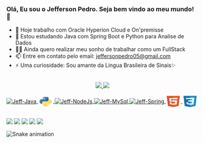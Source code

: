 ### Olá, Eu sou o Jefferson Pedro. Seja bem vindo ao meu mundo! 👋

- 🔭 Hoje trabalho com Oracle Hyperion Cloud e On'premisse
- 🌱 Estou estudando Java com Spring Boot e Python para Analise de Dados
- 👨‍💻 Ainda quero realizar meu sonho de trabalhar como um FullStack 
- 📫 Entre em contato pelo email: jeffersonpedro05@gmail.com
- ⚡ Uma curiosidade: Sou amante da Lingua Brasileira de Sinais✨

##

<div align="center">
  <a href="linktr.ee/Jefferson.Pedro">
  <img height="180em" src="https://github-readme-stats.vercel.app/api?username=Jefferson-Pedro&show_icons=true&theme=github_dark&include_all_commits=true&count_private=true"/>
  <img height="180em" src="https://github-readme-stats.vercel.app/api/top-langs/?username=Jefferson-Pedro&layout=compact&langs_count=7&theme=github_dark"/>
</div>
  
<div style="display: inline_block"><br>
  <img align="center" alt="Jeff-Java" height="40" width="50" src="https://cdn.jsdelivr.net/gh/devicons/devicon/icons/java/java-original-wordmark.svg" />
  <img align="center" alt="Jeff-Python" height="30" width="40" src="https://raw.githubusercontent.com/devicons/devicon/master/icons/python/python-original.svg"/>
  <img align="center" alt="Jeff-NodeJs" height="30" width="40" src="https://cdn.jsdelivr.net/gh/devicons/devicon/icons/nodejs/nodejs-original.svg" />
  <img align="center" alt="Jeff-MySql" height="50" width="60" src="https://cdn.jsdelivr.net/gh/devicons/devicon/icons/mysql/mysql-original-wordmark.svg" /> 
  <img align="center" alt="Jeff-Spring" height="50" width="60" src="https://cdn.jsdelivr.net/gh/devicons/devicon/icons/spring/spring-original-wordmark.svg"/>
  <img align="center" alt="Jeff-HTML" height="30" width="40" src="https://raw.githubusercontent.com/devicons/devicon/master/icons/html5/html5-original.svg"/>
  <img align="center" alt="Jeff-CSS" height="30" width="40" src="https://raw.githubusercontent.com/devicons/devicon/master/icons/css3/css3-original.svg"/>
</div>

  ##
<div>
  <a href="https://www.instagram.com/jefferson.pedro25" target="_blank"><img src="https://img.shields.io/badge/-Instagram-%23E4405F?style=for-the-badge&logo=instagram&logoColor=white" target="_blank"></a>
 	<a href="https://www.facebook.com/jefferson.pedro.3958" target="_blank"><img src="https://img.shields.io/badge/Facebook-1877F2?style=for-the-badge&logo=facebook&logoColor=white" target="_blank"></a>
 <a href="discordapp.com/users/775141974851584022" target="_blank"><img src="https://img.shields.io/badge/Discord-7289DA?style=for-the-badge&logo=discord&logoColor=white" target="_blank"></a> 
  <a href = "mailto:jeffersonpedro05@gmail.com"><img src="https://img.shields.io/badge/-Gmail-%23333?style=for-the-badge&logo=gmail&logoColor=white" target="_blank"></a>
  <a href="https://www.linkedin.com/in/jefferson-pedro-8a6264b9" target="_blank"><img src="https://img.shields.io/badge/-LinkedIn-%230077B5?style=for-the-badge&logo=linkedin&logoColor=white" target="_blank"></a> 
</div>

 ![Snake animation](https://github.com/Jefferson-Pedro/blob/output/github-contribution-grid-snake.svg)
